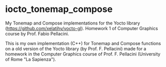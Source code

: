 # iocto_tonemap_compose
My Tonemap and Compose implementations for the Yocto library (https://github.com/xelatihy/yocto-gl). Homework 1 of Computer Graphics course by Prof. Fabio Pellacini.

This is my own implementation (C++) for Tonemap and Compose functions on a old version of the Yocto library (by Prof. F. Pellacini) made for a homework in the Computer Graphics course of Prof. F. Pellacini (University of Rome "La Sapienza").
